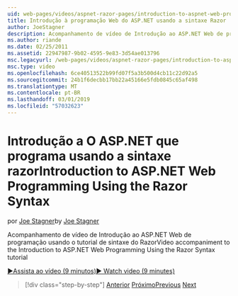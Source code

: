 ```yaml
---
uid: web-pages/videos/aspnet-razor-pages/introduction-to-aspnet-web-programming-using-the-razor-syntax
title: Introdução à programação Web do ASP.NET usando a sintaxe Razor | Microsoft Docs
author: JoeStagner
description: Acompanhamento de vídeo de Introdução ao ASP.NET Web de programação usando o tutorial de sintaxe do Razor
ms.author: riande
ms.date: 02/25/2011
ms.assetid: 22947987-9b02-4595-9e83-3d54ae013796
msc.legacyurl: /web-pages/videos/aspnet-razor-pages/introduction-to-aspnet-web-programming-using-the-razor-syntax
msc.type: video
ms.openlocfilehash: 6ce40513522b99fd07f5a3b500d4cb11c22d92a5
ms.sourcegitcommit: 24b1f6decbb17bb22a45166e5fdb0845c65af498
ms.translationtype: MT
ms.contentlocale: pt-BR
ms.lasthandoff: 03/01/2019
ms.locfileid: "57032623"
---
```

<a name="introduction-to-aspnet-web-programming-using-the-razor-syntax"></a><span data-ttu-id="9c20f-103">Introdução a O ASP.NET que programa usando a sintaxe razor</span><span class="sxs-lookup"><span data-stu-id="9c20f-103">Introduction to ASP.NET Web Programming Using the Razor Syntax</span></span>
====================
<span data-ttu-id="9c20f-104">por [Joe Stagner](https://github.com/JoeStagner)</span><span class="sxs-lookup"><span data-stu-id="9c20f-104">by [Joe Stagner](https://github.com/JoeStagner)</span></span>

<span data-ttu-id="9c20f-105">Acompanhamento de vídeo de Introdução ao ASP.NET Web de programação usando o tutorial de sintaxe do Razor</span><span class="sxs-lookup"><span data-stu-id="9c20f-105">Video accompaniment to the Introduction to ASP.NET Web Programming Using the Razor Syntax tutorial</span></span>

[<span data-ttu-id="9c20f-106">&#9654;Assista ao vídeo (9 minutos)</span><span class="sxs-lookup"><span data-stu-id="9c20f-106">&#9654; Watch video (9 minutes)</span></span>](https://channel9.msdn.com/Blogs/ASP-NET-Site-Videos/introduction-to-aspnet-web-programming-using-the-razor-syntax)

> [!div class="step-by-step"]
> <span data-ttu-id="9c20f-107">[Anterior](getting-started-with-webmatrix-and-aspnet-web-pages.md)
> [Próximo](creating-a-consistent-look-part-1.md)</span><span class="sxs-lookup"><span data-stu-id="9c20f-107">[Previous](getting-started-with-webmatrix-and-aspnet-web-pages.md)
[Next](creating-a-consistent-look-part-1.md)</span></span>
